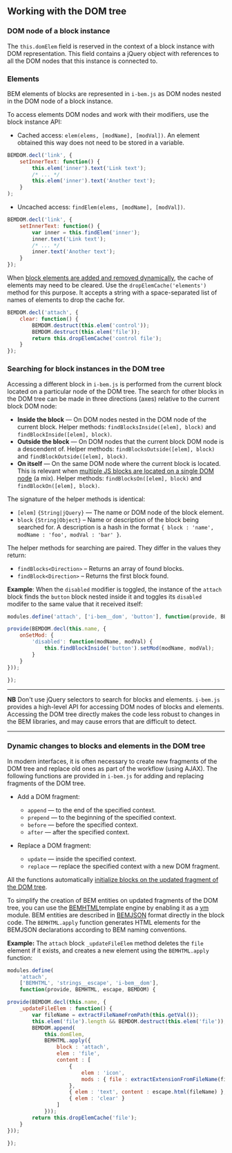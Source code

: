 <a name="dom"></a>

Working with the DOM tree
-------------------------

<a name="domElem"></a>

### DOM node of a block instance

The `this.domElem` field is reserved in the context of a block instance with DOM representation. This field contains a jQuery object with references to all the DOM nodes that this instance is connected to.

<a name="elem-api"></a>

### Elements

BEM elements of blocks are represented in `i-bem.js` as DOM nodes nested in the DOM node of a block instance.

To access elements DOM nodes and work with their modifiers, use the block instance API:

-   Cached access: `elem(elems, [modName], [modVal])`. An element
    obtained this way does not need to be stored in a variable.

```js
BEMDOM.decl('link', {
    setInnerText: function() {
        this.elem('inner').text('Link text');
        /* ... */
        this.elem('inner').text('Another text');
    }
);
```

-   Uncached access: `findElem(elems, [modName], [modVal])`.

```js
BEMDOM.decl('link', {
    setInnerText: function() {
        var inner = this.findElem('inner');
        inner.text('Link text');
        /* ... */
        inner.text('Another text');
    }
});
```

When [block elements are added and removed dynamically](#block-elements-are-added-and-removed-dynamically), the cache of elements
may need to be cleared. Use the `dropElemCache('elements')` method for this purpose. It accepts a string with a space-separated list of names of elements to drop the cache for.

```js
BEMDOM.decl('attach', {
    clear: function() {
        BEMDOM.destruct(this.elem('control'));
        BEMDOM.destruct(this.elem('file'));
        return this.dropElemCache('control file');
    }
});
```

<a name="api-find"></a>

### Searching for block instances in the DOM tree

Accessing a different block in `i-bem.js` is performed from the current block
located on a particular node of the DOM tree. The search for other blocks in
the DOM tree can be made in three directions (axes) relative to
the current block DOM node:

-   **Inside the block** — On DOM nodes nested in the DOM node of the current block. Helper methods: `findBlocksInside([elem], block)` and `findBlockInside([elem], block)`.
-   **Outside the block** — On DOM nodes that the current block DOM node
    is a descendent of. Helper methods: `findBlocksOutside([elem], block)` and `findBlockOutside([elem], block)`.
-   **On itself** — On the same DOM node where the current block is located. This is relevant when [multiple JS blocks are located on a single DOM node](i-bem-js-html-binding.en.md#multiple-js-blocks-are-located-on-a-single-dom-node) (a mix). Helper methods: `findBlocksOn([elem], block)` and `findBlockOn([elem], block)`.

The signature of the helper methods is identical:

-   `[elem]` `{String|jQuery}` — The name or DOM node of the block element.
-   `block` `{String|Object}` – Name or description of the block being searched for. A description is a hash in the format `{ block : 'name', modName : 'foo', modVal : 'bar' }`.

The helper methods for searching are paired. They differ in the values they return:

-   `findBlocks<Direction>` – Returns an array of found blocks.
-   `findBlock<Direction>` – Returns the first block found.

**Example**: When the `disabled` modifier is toggled, the instance of the
`attach` block finds the `button` block nested inside it and toggles its
`disabled` modifer to the same value that it received itself:

```js
modules.define('attach', ['i-bem__dom', 'button'], function(provide, BEMDOM) {

provide(BEMDOM.decl(this.name, {
    onSetMod: {
        'disabled': function(modName, modVal) {
            this.findBlockInside('button').setMod(modName, modVal);
        }
    }
}));

});
```

------------------------------------------------------------------------

**NB** Don't use jQuery selectors to search for blocks and elements.
`i-bem.js` provides a high-level API for accessing DOM nodes of blocks and elements. Accessing the DOM tree directly makes the code less robust to changes in the BEM libraries, and may cause errors that are difficult to detect.

------------------------------------------------------------------------

<a name="dynamic"></a>

### Dynamic changes to blocks and elements in the DOM tree

In modern interfaces, it is often necessary to create new
fragments of the DOM tree and replace old ones as part of the workflow (using AJAX). The following functions
are provided in `i-bem.js` for adding and replacing
fragments of the DOM tree.

-   Add a DOM fragment:
    -   `append` — to the end of the specified context.
    -   `prepend` — to the beginning of the specified context.
    -   `before` — before the specified context.
    -   `after` — after the specified context.

-   Replace a DOM fragment:
    -   `update` — inside the specified context.
    -   `replace` — replace the specified context with a new DOM fragment.

All the functions automatically [initialize blocks on the updated fragment of the DOM tree](i-bem-js-init.en.md#initialize-blocks-on-the-updated-fragment-of-the-dom-tree).

To simplify the creation of BEM entities on updated fragments
of the DOM tree, you can use the
[BEMHTML](https://en.bem.info/technology/bemhtml/current/intro/)template engine by enabling
it as a [ym](https://github.com/ymaps/modules) module. BEM entities are described in
[BEMJSON](https://en.bem.info/technology/bemjson/current/bemjson/)
 format directly in the block code. The `BEMHTML.apply` function generates
HTML elements for the BEMJSON declarations according to
BEM naming conventions.

**Example:** The `attach` block `_updateFileElem` method deletes the `file` element if it exists, and creates a new element using the `BEMHTML.apply` function:

```js
modules.define(
    'attach',
    ['BEMHTML', 'strings__escape', 'i-bem__dom'],
    function(provide, BEMHTML, escape, BEMDOM) {

provide(BEMDOM.decl(this.name, {
    _updateFileElem : function() {
        var fileName = extractFileNameFromPath(this.getVal());
        this.elem('file').length && BEMDOM.destruct(this.elem('file'));
        BEMDOM.append(
            this.domElem,
            BEMHTML.apply({
                block : 'attach',
                elem : 'file',
                content : [
                    {
                        elem : 'icon',
                        mods : { file : extractExtensionFromFileName(fileName) }
                    },
                    { elem : 'text', content : escape.html(fileName) },
                    { elem : 'clear' }
                ]
            }));
        return this.dropElemCache('file');
    }
}));

});
```
